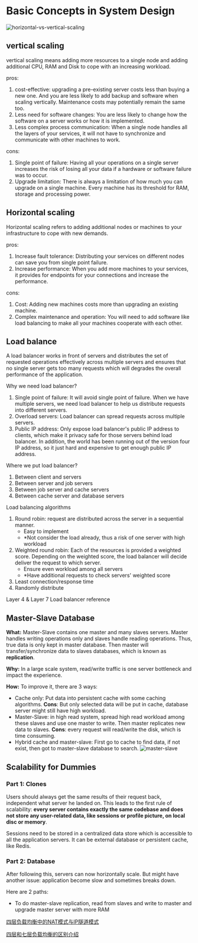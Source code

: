 # Basic Concepts in System Design

![horizontal-vs-vertical-scaling](https://zexi-typora.oss-cn-beijing.aliyuncs.com/picgo/horizontal-vs-vertical-scaling.webp)

## vertical scaling

vertical scaling means adding more resources to a single node and adding additional CPU, RAM and Disk to cope with an increasing workload. 

pros: 

1. cost-effective: upgrading a pre-existing server costs less than buying a new one. And you are less likely to add backup and software when scaling vertically. Maintenance costs may potentially remain the same too.
2. Less need for software changes: You are less likely to change how the software on a server works or how it is implemented.
3. Less complex process communication: When a single node handles all the layers of your services, it will not have to synchronize and communicate with other machines to work.

cons:

1. Single point of failure: Having all your operations on a single server increases the risk of losing all your data if a hardware or software failure was to occur.
2. Upgrade limitation: There is always a limitation of how much you can upgrade on a single machine. Every machine has its threshold for RAM, storage and processing power.

## Horizontal scaling

Horizontal scaling refers to adding additional nodes or machines to your infrastructure to cope with new demands. 

pros:

1. Increase fault tolerance: Distributing your services on different nodes can save you from single point failure.
2. Increase performance: When you add more machines to your services, it provides for endpoints for your connections and increase the performance.

cons: 

1. Cost: Adding new machines costs more than upgrading an existing machine.
2. Complex maintenance and operation: You will need to add software like load balancing to make all your machines cooperate with each other.

## Load balance

A load balancer works in front of servers and distributes the set of requested operations effectively across multiple servers and ensures that no single server gets too many requests which will degrades the overall performance of the application.

Why we need load balancer?

1. Single point of failure: It will avoid single point of failure. When we have multiple servers, we need load balancer to help us distribute requests into different servers.
2. Overload servers: Load balancer can spread requests across multiple servers.
3. Public IP address: Only expose load balancer's public IP address to clients, which make it privacy safe for those servers behind load balancer. In addition, the world has been running out of the version four IP address, so it just hard and expensive to get enough public IP address.

Where we put load balancer?

1. Between client and servers
2. Between server and job servers
3. Between job server and cache servers
4. Between cache server and database servers

Load balancing algorithms

1. Round robin: request are distributed across the server in a sequential manner.
   - Easy to implement
   - *Not consider the load already, thus a risk of one server with high workload
2. Weighted round robin: Each of the resources is provided a weighted score. Depending on the weighted score, the load balancer will decide deliver the request to which server.
   - Ensure even workload among all servers
   - *Have additional requests to check servers' weighted score
3. Least connection/response time
4. Randomly distribute

Layer 4 & Layer 7 Load balancer reference

## Master-Slave Database

**What:** Master-Slave contains one master and many slaves servers. Master handles writing operations only and slaves handle reading operations. Thus, true data is only kept in master database. Then master will transfer/synchronize data to slaves databases, which is known as **replication**.

**Why:** In a large scale system, read/write traffic is one server bottleneck and impact the experience. 

**How:** To improve it, there are 3 ways:

- Cache only: Put data into persistent cache with some caching algorithms. **Cons**: But only selected data will be put in cache, database server might still have high workload.
- Master-Slave: in high read system, spread high read workload among these slaves and use one master to write. Then master replicates new data to slaves. **Cons**: every request will read/write the disk, which is time consuming.
- Hybrid cache and master-slave: First go to cache to find data, if not exist, then got to master-slave database to search. ![master-slave](https://zexi-typora.oss-cn-beijing.aliyuncs.com/picgo/master-slave.png)

## Scalability for Dummies

### Part 1: Clones

Users should always get the same results of their request back, independent what server he landed on. This leads to the first rule of scalability: **every server contains exactly the same codebase and does not store any user-related data, like sessions or profile picture, on local disc or memory**. 

Sessions need to be stored in a centralized data store which is accessible to all the application servers. It can be external database or persistent cache, like Redis.

### Part 2: Database

After following this, servers can now horizontally scale. But might have another issue: application become slow and sometimes breaks down.

Here are 2 paths:

- To do master-slave replication, read from slaves and write to master and upgrade master server with more RAM



[四层负载均衡中的NAT模式与IP隧道模式](https://www.bilibili.com/video/BV1WS4y1F7uN?t=4.2)

[四层和七层负载均衡的区别介绍](https://blog.csdn.net/weixin_33738555/article/details/92861552?spm=1001.2101.3001.6650.1&utm_medium=distribute.pc_relevant.none-task-blog-2%7Edefault%7ECTRLIST%7Edefault-1-92861552-blog-90673399.pc_relevant_aa&depth_1-utm_source=distribute.pc_relevant.none-task-blog-2%7Edefault%7ECTRLIST%7Edefault-1-92861552-blog-90673399.pc_relevant_aa&utm_relevant_index=2)

